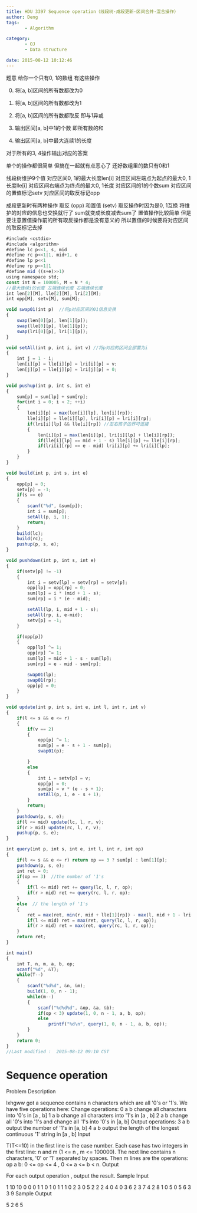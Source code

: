 ```yaml
---
title: HDU 3397 Sequence operation（线段树·成段更新·区间合并·混合操作）
author: Deng
tags: 
       - Algorithm

category: 
       - OJ
       - Data structure

date: 2015-08-12 10:12:46
---
```

题意 给你一个只有0, 1的数组 有这些操作

0. 将[a, b]区间的所有数都改为0

1. 将[a, b]区间的所有数都改为1

2. 将[a, b]区间的所有数都取反 即与1异或

3. 输出区间[a, b]中1的个数 即所有数的和

4. 输出区间[a, b]中最大连续1的长度

对于所有的3, 4操作输出对应的答案

单个的操作都很简单 但搞在一起就有点恶心了 还好数组里的数只有0和1

线段树维护9个值 对应区间0, 1的最大长度len[i] 对应区间左端点为起点的最大0, 1长度lle[i] 对应区间右端点为终点的最大0, 1长度 对应区间的1的个数sum 对应区间的置值标记setv 对应区间的取反标记opp

成段更新时有两种操作 取反 (opp) 和置值 (setv) 取反操作时因为是0, 1互换 将维护的对应的信息也交换就行了 sum就变成长度减去sum了 置值操作比较简单 但是要注意置值操作前的所有取反操作都是没有意义的 所以置值的时候要将对应区间的取反标记去掉

```js 
#include <cstdio>
#include <algorithm>
#define lc p<<1, s, mid
#define rc p<<1|1, mid+1, e
#define lp p<<1
#define rp p<<1|1
#define mid ((s+e)>>1)
using namespace std;
const int N = 100005, M = N * 4;
//最大连续i的长度 左端连续长度 右端连续长度
int len[2][M], lle[2][M], lri[2][M];
int opp[M], setv[M], sum[M];

void swap01(int p)  //将p对应区间的01信息交换
{
    swap(len[0][p], len[1][p]);
    swap(lle[0][p], lle[1][p]);
    swap(lri[0][p], lri[1][p]);
}

void setAll(int p, int i, int v) //将p对应的区间全部置为i
{
    int j = 1 - i;
    len[i][p] = lle[i][p] = lri[i][p] = v;
    len[j][p] = lle[j][p] = lri[j][p] = 0;
}

void pushup(int p, int s, int e)
{
    sum[p] = sum[lp] + sum[rp];
    for(int i = 0; i < 2; ++i)
    {
        len[i][p] = max(len[i][lp], len[i][rp]);
        lle[i][p] = lle[i][lp], lri[i][p] = lri[i][rp];
        if(lri[i][lp] && lle[i][rp]) //左右孩子边界可连接
        {
            len[i][p] = max(len[i][p], lri[i][lp] + lle[i][rp]);
            if(lle[i][lp] == mid + 1 - s) lle[i][p] += lle[i][rp];
            if(lri[i][rp] == e - mid) lri[i][p] += lri[i][lp];
        }
    }
}

void build(int p, int s, int e)
{
    opp[p] = 0;
    setv[p] = -1;
    if(s == e)
    {
        scanf("%d", &sum[p]);
        int i = sum[p];
        setAll(p, i, 1);
        return;
    }
    build(lc);
    build(rc);
    pushup(p, s, e);
}

void pushdown(int p, int s, int e)
{
    if(setv[p] != -1)
    {
        int i = setv[lp] = setv[rp] = setv[p];
        opp[lp] = opp[rp] = 0;
        sum[lp] = i * (mid + 1 - s);
        sum[rp] = i * (e - mid);

        setAll(lp, i, mid + 1 - s);
        setAll(rp, i, e-mid);
        setv[p] = -1;
    }

    if(opp[p])
    {
        opp[lp] ^= 1;
        opp[rp] ^= 1;
        sum[lp] = mid + 1 - s - sum[lp];
        sum[rp] = e - mid - sum[rp];

        swap01(lp);
        swap01(rp);
        opp[p] = 0;
    }
}

void update(int p, int s, int e, int l, int r, int v)
{
    if(l <= s && e <= r)
    {
        if(v == 2)
        {
            opp[p] ^= 1;
            sum[p] = e - s + 1 - sum[p];
            swap01(p);

        }
        else
        {
            int i = setv[p] = v;
            opp[p] = 0;
            sum[p] = v * (e - s + 1);
            setAll(p, i, e - s + 1);
        }
        return;
    }
    pushdown(p, s, e);
    if(l <= mid) update(lc, l, r, v);
    if(r > mid) update(rc, l, r, v);
    pushup(p, s, e);
}

int query(int p, int s, int e, int l, int r, int op)
{
    if(l <= s && e <= r) return op == 3 ? sum[p] : len[1][p];
    pushdown(p, s, e);
    int ret = 0;
    if(op == 3)  //the number of '1's
    {
        if(l <= mid) ret += query(lc, l, r, op);
        if(r > mid) ret += query(rc, l, r, op);
    }
    else  // the length of '1's
    {
        ret = max(ret, min(r, mid + lle[1][rp]) - max(l, mid + 1 - lri[1][lp]) + 1);
        if(l <= mid) ret = max(ret, query(lc, l, r, op));
        if(r > mid) ret = max(ret, query(rc, l, r, op));
    }
    return ret;
}

int main()
{
    int T, n, m, a, b, op;
    scanf("%d", &T);
    while(T--)
    {
        scanf("%d%d", &n, &m);
        build(1, 0, n - 1);
        while(m--)
        {
            scanf("%d%d%d", &op, &a, &b);
            if(op < 3) update(1, 0, n - 1, a, b, op);
            else
                printf("%d\n", query(1, 0, n - 1, a, b, op));
        }
    }
    return 0;
}
//Last modified :  2015-08-12 09:10 CST
```

# Sequence operation

Problem Description

lxhgww got a sequence contains n characters which are all '0's or '1's.
We have five operations here:
Change operations:
0 a b change all characters into '0's in [a , b]
1 a b change all characters into '1's in [a , b]
2 a b change all '0's into '1's and change all '1's into '0's in [a, b]
Output operations:
3 a b output the number of '1's in [a, b]
4 a b output the length of the longest continuous '1' string in [a , b]
Input

T(T<=10) in the first line is the case number.
Each case has two integers in the first line: n and m (1 <= n , m <= 100000).
The next line contains n characters, '0' or '1' separated by spaces.
Then m lines are the operations:
op a b: 0 <= op <= 4 , 0 <= a <= b < n.
Output

For each output operation , output the result.
Sample Input

1 10 10 0 0 0 1 1 0 1 0 1 1 1 0 2 3 0 5 2 2 2 4 0 4 0 3 6 2 3 7 4 2 8 1 0 5 0 5 6 3 3 9
Sample Output

5 2 6 5